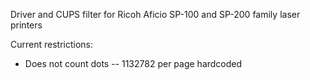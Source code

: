 Driver and CUPS filter for Ricoh Aficio SP-100 and SP-200 family laser printers

Current restrictions:
 - Does not count dots -- 1132782 per page hardcoded
